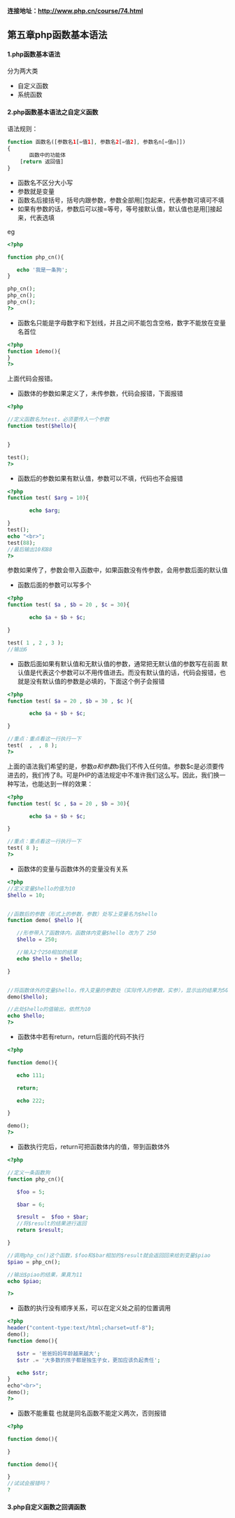 #### 连接地址：http://www.php.cn/course/74.html

第五章php函数基本语法
---
#### 1.php函数基本语法
分为两大类
- 自定义函数
- 系统函数

#### 2.php函数基本语法之自定义函数
语法规则：
```php
function 函数名([参数名1[=值1], 参数名2[=值2], 参数名n[=值n]])
{
       函数中的功能体
    [return 返回值]
}
```
- 函数名不区分大小写
- 参数就是变量
- 函数名后接括号，括号内跟参数，参数全部用[]包起来，代表参数可填可不填
- 如果有参数的话，参数后可以接=等号，等号接默认值，默认值也是用[]接起来，代表选填

eg
```php
<?php

function php_cn(){

   echo '我是一条狗';
}

php_cn();
php_cn();
php_cn();
?>
```
- 函数名只能是字母数字和下划线，并且之间不能包含空格，数字不能放在变量名首位
```php
<?php
function 1demo(){
}
?>
```
上面代码会报错。

- 函数体的参数如果定义了，未传参数，代码会报错，下面报错

```php
<?php

//定义函数名为test，必须要传入一个参数
function test($hello){


}

test();
?>
```

- 函数后的参数如果有默认值，参数可以不填，代码也不会报错

```php
<?php
function test( $arg = 10){

       echo $arg;

}
test();
echo "<br>";
test(88);
//最后输出10和88
?>
```
参数如果传了，参数会带入函数中，如果函数没有传参数，会用参数后面的默认值
- 函数后面的参数可以写多个
```php
<?php
function test( $a , $b = 20 , $c = 30){

       echo $a + $b + $c;

}

test( 1 , 2 , 3 );
//输出6
```

- 函数后面如果有默认值和无默认值的参数，通常把无默认值的参数写在前面
默认值是代表这个参数可以不用传值进去。而没有默认值的话，代码会报错，也就是没有默认值的参数是必填的，下面这个例子会报错
```php
<?php
function test( $a = 20 , $b = 30 , $c ){

       echo $a + $b + $c;

}

//重点：重点看这一行执行一下
test(  ,  , 8 );
?>
```
上面的语法我们希望的是，参数$a和参数$b我们不传入任何值。参数$c是必须要传进去的，我们传了8。可是PHP的语法规定中不准许我们这么写。因此，我们换一种写法，也能达到一样的效果：
```php
<?php
function test( $c , $a = 20 , $b = 30){

       echo $a + $b + $c;

}

//重点：重点看这一行执行一下
test( 8 );
?>
```
- 函数体的变量与函数体外的变量没有关系
```php
<?php
//定义变量$hello的值为10
$hello = 10;


//函数后的参数（形式上的参数，参数）处写上变量名为$hello
function demo( $hello ){

   //形参带入了函数体内，函数体内变量$hello 改为了 250
   $hello = 250;

   //输入2个250相加的结果
   echo $hello + $hello;

}


//将函数体外的变量$hello，传入变量的参数处（实际传入的参数，实参），显示出的结果为500
demo($hello);

//此处$hello的值输出，依然为10
echo $hello;
?>
```
- 函数体中若有return，return后面的代码不执行
```php
<?php

function demo(){

   echo 111;

   return;

   echo 222;

}

demo();
?>
```
- 函数执行完后，return可把函数体内的值，带到函数体外
```php
<?php

//定义一条函数狗
function php_cn(){

   $foo = 5;

   $bar = 6;

   $result =  $foo + $bar;
   //将$result的结果进行返回
   return $result;

}

//调用php_cn()这个函数，$foo和$bar相加的$result就会返回回来给到变量$piao
$piao = php_cn();

//输出$piao的结果，果真为11
echo $piao;

?>
```
- 函数的执行没有顺序关系，可以在定义处之前的位置调用
```php
<?php
header("content-type:text/html;charset=utf-8");
demo();
function demo(){

   $str = '爸爸妈妈年龄越来越大';
   $str .= '大多数的孩子都是独生子女，更加应该负起责任';

   echo $str;
}
echo"<br>";
demo();
?>
```

- 函数不能重载
也就是同名函数不能定义两次，否则报错
```php
<?php

function demo(){

}

function demo(){

}
//试试会报错吗？
?
```

#### 3.php自定义函数之回调函数